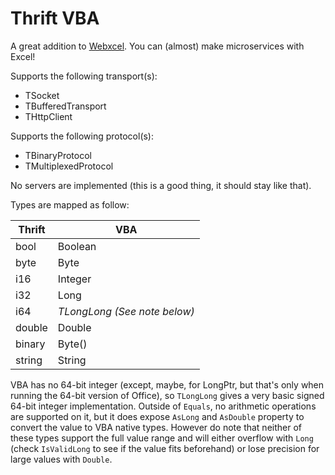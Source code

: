 Thrift VBA
==========

A great addition to [Webxcel](https://github.com/michaelneu/webxcel).
You can (almost) make microservices with Excel!

Supports the following transport(s):

 * TSocket
 * TBufferedTransport
 * THttpClient

Supports the following protocol(s):

 * TBinaryProtocol
 * TMultiplexedProtocol

No servers are implemented (this is a good thing, it should stay like that).

Types are mapped as follow:

Thrift | VBA
------ | ---------
bool   | Boolean
byte   | Byte
i16    | Integer
i32    | Long
i64    | _TLongLong (See note below)_
double | Double
binary | Byte()
string | String

VBA has no 64-bit integer (except, maybe, for LongPtr, but that's only when
running the 64-bit version of Office), so `TLongLong` gives a very basic signed
64-bit integer implementation. Outside of `Equals`, no arithmetic operations are
supported on it, but it does expose `AsLong` and `AsDouble` property to convert
the value to VBA native types. However do note that neither of these types
support the full value range and will either overflow with `Long` (check
`IsValidLong` to see if the value fits beforehand) or lose precision for large
values with `Double`.
